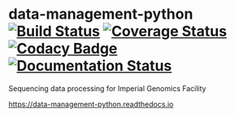 # data-management-python [![Build Status](https://travis-ci.org/imperial-genomics-facility/data-management-python.svg?branch=master)](https://travis-ci.org/imperial-genomics-facility/data-management-python)  [![Coverage Status](https://coveralls.io/repos/github/imperial-genomics-facility/data-management-python/badge.svg)](https://coveralls.io/github/imperial-genomics-facility/data-management-python) [![Codacy Badge](https://api.codacy.com/project/badge/Grade/c9fd21e5a8bb4e66ae5ef219bc4cd4c1)](https://www.codacy.com/app/avikdatta/data-management-python?utm_source=github.com&amp;utm_medium=referral&amp;utm_content=imperial-genomics-facility/data-management-python&amp;utm_campaign=Badge_Grade) [![Documentation Status](https://readthedocs.org/projects/data-management-python/badge/?version=master)](https://data-management-python.readthedocs.io/en/master/?badge=master)
      
Sequencing data processing for Imperial Genomics Facility

https://data-management-python.readthedocs.io